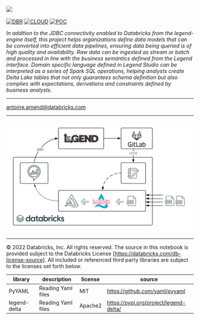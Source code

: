 <img src=https://d1r5llqwmkrl74.cloudfront.net/notebooks/fsi/fs-lakehouse-logo-transparent.png width="600px">

[![DBR](https://img.shields.io/badge/DBR-10.4-red?logo=databricks&style=for-the-badge)](https://docs.databricks.com/release-notes/runtime/10.4.html)
[![CLOUD](https://img.shields.io/badge/CLOUD-ALL-blue?logo=googlecloud&style=for-the-badge)](https://cloud.google.com/databricks)
[![POC](https://img.shields.io/badge/POC-10_days-green?style=for-the-badge)](https://databricks.com/try-databricks)

*In addition to the JDBC connectivity enabled to Databricks from the legend-engine itself, this project helps 
organizations define data models that can be converted into efficient data pipelines, ensuring data being queried 
is of high quality and availability. Raw data can be ingested as stream or batch and processed in line with the 
business semantics defined from the Legend interface. Domain specific language defined in Legend Studio can be 
interpreted as a series of Spark SQL operations, helping analysts create Delta Lake tables that not only guarantees 
schema definition but also complies with expectations, derivations and constraints defined by business analysts.*

___
<antoine.amend@databricks.com>

___


<img src='https://raw.githubusercontent.com/databricks-industry-solutions/legend-getting-started/main/images/reference_architecture.png' width=800>

___

&copy; 2022 Databricks, Inc. All rights reserved. The source in this notebook is provided subject to the Databricks License [https://databricks.com/db-license-source].  All included or referenced third party libraries are subject to the licenses set forth below.

| library                                | description             | license | source                                 |
|----------------------------------------|-------------------------|---------|----------------------------------------|
| PyYAML                                 | Reading Yaml files      | MIT     | https://github.com/yaml/pyyaml         |
| legend-delta                           | Reading Yaml files      | Apache2 | https://pypi.org/project/legend-delta/ |

